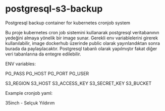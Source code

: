 # postgresql-s3-backup
Postgresql backup container for kubernetes cronjob system

Bu proje kubernetes cron job sistemini kullanarak postgresql veritabanının yedeğini almaya yönelik bir image sunar.
Gerekli env variablelerini girerek kullanılabilir, image dockerhub üzerinde public olarak yayınlandıktan sonra burada da paylaşılacaktır. 
Postgresql tabanlı olarak yapılmıştır fakat diğer veri tabanlarına da entegre edilebilir.

 ENV variables:
 
 PG_PASS 
 PG_HOST
 PG_PORT
 PG_USER
 
 S3_REGION
 S3_HOST
 S3_ACCESS_KEY
 S3_SECRET_KEY
 S3_BUCKET
 
 
 Example cronjob yaml:



35inch - Selçuk Yıldırım
